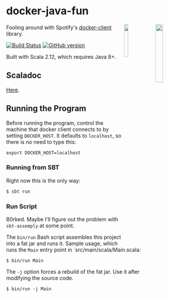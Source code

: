 # docker-java-fun

<img src='https://i1.wp.com/blog.docker.com/wp-content/uploads/2013/06/Docker-logo-011.png?ssl=1' align='right' width='20%'>
<img src='https://seeklogo.com/images/S/spotify-2015-logo-560E071CB7-seeklogo.com.png' align='right' width='15%' style="margin-right: 0.5em;">

Fooling around with Spotify's [docker-client](https://github.com/spotify/docker-client) library.

[![Build Status](https://travis-ci.org/mslinn/docker-java-fun.svg?branch=master)](https://travis-ci.org/mslinn/docker-java-fun)
[![GitHub version](https://badge.fury.io/gh/mslinn%2Fdocker-java-fun.svg)](https://badge.fury.io/gh/mslinn%2Fdocker-java-fun)

Built with Scala 2.12, which requires Java 8+.

## Scaladoc
[Here](http://mslinn.github.io/docker-java-fun/latest/api/index.html).

## Running the Program
Before running the program, control the machine that docker client connects to by setting `DOCKER_HOST`.
It defaults to `localhost`, so there is no need to type this:

    export DOCKER_HOST=localhost

### Running from SBT
Right now this is the only way:

    $ sbt run

### Run Script
B0rked.
Maybe I'll figure out the problem with `sbt-assemply` at some point.

The `bin/run` Bash script assembles this project into a fat jar and runs it.
Sample usage, which runs the `Main` entry point in `src/main/scala/Main.scala:

```
$ bin/run Main
```

The `-j` option forces a rebuild of the fat jar. 
Use it after modifying the source code.

```
$ bin/run -j Main
```
